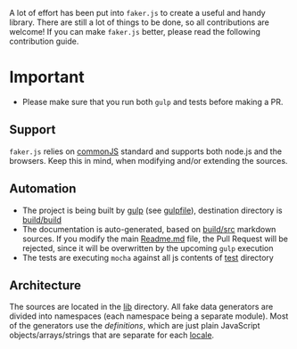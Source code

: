 A lot of effort has been put into `faker.js` to create a useful and handy
library. There are still a lot of things to be done, so all contributions are
welcome! If you can make `faker.js` better, please read the following contribution guide.

# Important

* Please make sure that you run both `gulp` and tests before making a PR.

## Support

`faker.js` relies on [commonJS](http://www.commonjs.org/) standard and supports both node.js and the
browsers. Keep this in mind, when modifying and/or extending the sources.

## Automation

* The project is being built by [gulp](http://gulpjs.com/) (see [gulpfile](build/gulpfile.js)), destination directory is [build/build](build/build)
* The documentation is auto-generated, based on [build/src](build/src) markdown sources. If you modify the main [Readme.md](Readme.md) file, the Pull Request will be rejected, since it will be overwritten by the upcoming `gulp` execution
* The tests are executing `mocha` against all js contents of [test](test) directory

## Architecture

The sources are located in the [lib](lib) directory. All fake data generators are
divided into namespaces (each namespace being a separate module). Most of the
generators use the *definitions*, which are just plain JavaScript
objects/arrays/strings that are separate for each [locale](lib/locales).
